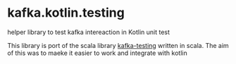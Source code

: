 # kafka.kotlin.testing
helper library to test kafka intereaction in Kotlin unit test

This library is port of the scala library [kafka-testing](https://github.com/Landoop/kafka-testing) written in scala. 
The aim of this was to maeke it easier to work and integrate with kotlin
